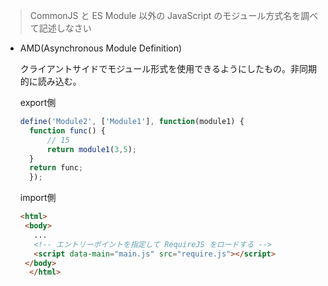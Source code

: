 > CommonJS と ES Module 以外の JavaScript のモジュール方式名を調べて記述しなさい

- AMD(Asynchronous Module Definition)

  クライアントサイドでモジュール形式を使用できるようにしたもの。非同期的に読み込む。
  
  export側
  ```javascript
  define('Module2', ['Module1'], function(module1) {
    function func() {
        // 15
        return module1(3,5);
    }
    return func;
    });
  ```
  import側
  ```html
  <html>
   <body>
     ...
     <!-- エントリーポイントを指定して RequireJS をロードする -->
     <script data-main="main.js" src="require.js"></script>
   </body>
    </html>
  ```